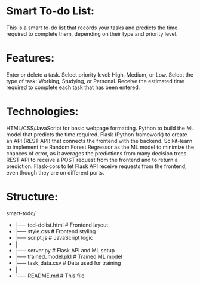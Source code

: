 # Smart To-do List:
This is a smart to-do list that records your tasks and predicts the time required to complete them, depending on their type and priority level. 


# Features:
Enter or delete a task.
Select priority level: High, Medium, or Low.
Select the type of task: Working, Studying, or Personal. 
Receive the estimated time required to complete each task that has been entered.


# Technologies:
HTML/CSS/JavaScript for basic webpage formatting.
Python to build the ML model that predicts the time required. 
Flask (Python framework) to create an API (REST API) that connects the frontend with the backend. 
Scikit-learn to implement the Random Forest Regressor as the ML model to minimize the chances of error, as it averages the predictions from many decision trees. 
REST API to receive a POST request from the frontend and to return a prediction. 
Flask-cors to let Flask API receive requests from the frontend, even though they are on different ports. 


# Structure:
smart-todo/
- ├── tod-dolist.html      # Frontend layout
- ├── style.css            # Frontend styling
- ├── script.js            # JavaScript logic 
- │
- ├── server.py            # Flask API and ML setup
- ├── trained_model.pkl    # Trained ML model
- ├── task_data.csv        # Data used for training
- │
- └── README.md            # This file




